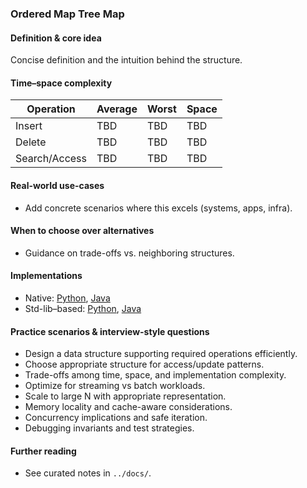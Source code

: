 ### Ordered Map Tree Map

#### Definition & core idea
Concise definition and the intuition behind the structure.

#### Time–space complexity
| Operation | Average | Worst | Space |
|---|---|---|---|
| Insert | TBD | TBD | TBD |
| Delete | TBD | TBD | TBD |
| Search/Access | TBD | TBD | TBD |

#### Real-world use-cases
- Add concrete scenarios where this excels (systems, apps, infra).

#### When to choose over alternatives
- Guidance on trade-offs vs. neighboring structures.

#### Implementations
- Native: [Python](../python/native/ordered_map_tree_map.py), [Java](../java/native/OrderedMapTreeMap.java)
- Std-lib–based: [Python](../python/stdlib/ordered_map_tree_map_std.py), [Java](../java/stdlib/OrderedMapTreeMapStd.java)

#### Practice scenarios & interview-style questions
- Design a data structure supporting required operations efficiently.
- Choose appropriate structure for access/update patterns.
- Trade-offs among time, space, and implementation complexity.
- Optimize for streaming vs batch workloads.
- Scale to large N with appropriate representation.
- Memory locality and cache-aware considerations.
- Concurrency implications and safe iteration.
- Debugging invariants and test strategies.

#### Further reading
- See curated notes in `../docs/`.
